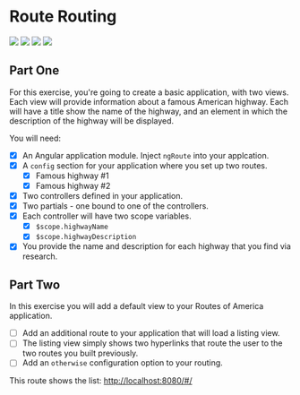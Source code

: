 # Route Routing

![](https://img.shields.io/badge/data-static_json-lightgrey.svg)
![](https://img.shields.io/badge/template-angular-red.svg)
![](https://img.shields.io/badge/css_framework-bootstrap-5F2C7C.svg)
![](https://img.shields.io/badge/mvp-in_progress-yellow.svg)

## Part One 

For this exercise, you're going to create a basic application, with two views. Each view will provide information about a famous American highway. Each will have a title show the name of the highway, and an element in which the description of the highway will be displayed.

You will need:

- [x] An Angular application module. Inject `ngRoute` into your applcation.
- [x] A `config` section for your application where you set up two routes.
    - [x] Famous highway #1
    - [x] Famous highway #2
- [x] Two controllers defined in your application.
- [x] Two partials - one bound to one of the controllers.
- [x] Each controller will have two scope variables.
    - [x] `$scope.highwayName`
    - [x] `$scope.highwayDescription`
- [x] You provide the name and description for each highway that you find via research.

## Part Two

In this exercise you will add a default view to your Routes of America application.

- [ ] Add an additional route to your application that will load a listing view.
- [ ] The listing view simply shows two hyperlinks that route the user to the two routes you built previously.
- [ ] Add an `otherwise` configuration option to your routing.

This route shows the list: [http://localhost:8080/#/](http://localhost:8080/#/)
